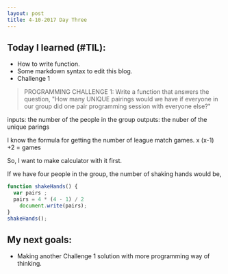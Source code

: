 ```yaml
---
layout: post
title: 4-10-2017 Day Three
---
```


## Today I learned (#TIL):

- How to write function.
- Some markdown syntax to edit this blog.
- Challenge 1

>PROGRAMMING CHALLENGE 1:
Write a function that answers the question,
"How many UNIQUE pairings would we have if everyone in our
group did one pair programming session with everyone else?"

inputs: the number of the people in the group
outputs: the nuber of the unique parings

I know the formula for getting the number of league match games.
x (x-1) +2 = games

So, I want to make calculator with it first.

If we have four people in the group, the number of shaking hands would be,

```javascript
function shakeHands() {
  var pairs ;
  pairs = 4 * (4 - 1) / 2
    document.write(pairs);
}
shakeHands(); 
```


## My next goals:

- Making another Challenge 1 solution with more programming way of thinking.
